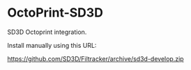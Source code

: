 # OctoPrint-SD3D

SD3D Octoprint integration.

Install manually using this URL:

   https://github.com/SD3D/Filtracker/archive/sd3d-develop.zip 
